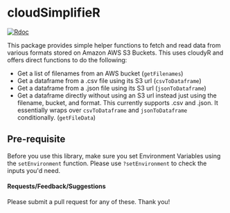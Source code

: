 # cloudSimplifieR

[![Rdoc](http://www.rdocumentation.org/badges/version/cloudSimplifieR)](http://www.rdocumentation.org/packages/cloudSimplifieR)
 
This package provides simple helper functions to fetch and read data from various formats stored on Amazon AWS S3 Buckets. This uses cloudyR and offers direct functions to do the following:

- Get a list of filenames from an AWS bucket (`getFilenames`)
- Get a dataframe from a .csv file using its S3 url (`csvToDataframe`)
- Get a dataframe from a .json file using its S3 url (`jsonToDataframe`)
- Get a dataframe directly without using an S3 url instead just using the filename, bucket, and format. This currently supports .csv and .json. It essentially wraps over `csvToDataframe` and `jsonToDataframe` conditionally. (`getFileData`)

## Pre-requisite

Before you use this library, make sure you set Environment Variables using the `setEnvironment` function. Please use `?setEnvironment` to check the inputs you'd need.

#### Requests/Feedback/Suggestions

Please submit a pull request for any of these. Thank you!
